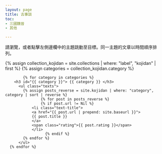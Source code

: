 ```yaml
---
layout: page
title: 古事談
toc:
- 三國魏晉
- 其他

---
```


<div>請瀏覽，或者點擊左側邊欄中的主題跳動至目標。同一主題的文章以時間順序排列。</div>

<div class="toc">

  {% assign collection_kojidan = site.collections | where: "label", "kojidan" | first %}
  {% assign categories = collection_kojidan.category %}

			{% for category in categories %}
        <h3 id="{{ category }}"> {{ category }} </h3>
          <ul class="texts">
            {% assign posts_reverse = site.kojidan | where: "category", category | sort | reverse %}
				    {% for post in posts_reverse %}
			  	    {% if post.url != Nil %}
                <li class="text-title">
                <a href="{{ post.url | prepend: site.baseurl }}">
                {{ post.title }} 
                </a>
                <span class="rating">{{ post.rating }}</span>
                </li>
				      {% endif %}
            {% endfor %} 
          </ul> 
      {% endfor %}

</div>
